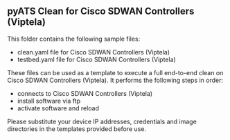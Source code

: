 ## pyATS Clean for Cisco SDWAN Controllers (Viptela)

This folder contains the following sample files:

- clean.yaml file for Cisco SDWAN Controllers (Viptela)
- testbed.yaml file for Cisco SDWAN Controllers (Viptela)

These files can be used as a template to execute a full end-to-end clean on Cisco SDWAN Controllers (Viptela). It performs the following steps in order:

- connects to Cisco SDWAN Controllers (Viptela)
- install software via ftp
- activate software and reload

Please substitute your device IP addresses, credentials and image directories in the templates provided before use.
